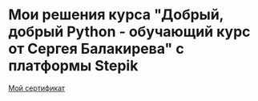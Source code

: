 # Мои решения курса "Добрый, добрый Python - обучающий курс от Сергея Балакирева" с платформы Stepik

[Мой сертификат](https://stepik.org/cert/1272517)
